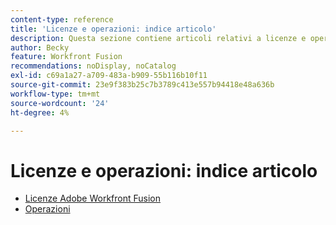 ```yaml
---
content-type: reference
title: 'Licenze e operazioni: indice articolo'
description: Questa sezione contiene articoli relativi a licenze e operazioni.
author: Becky
feature: Workfront Fusion
recommendations: noDisplay, noCatalog
exl-id: c69a1a27-a709-483a-b909-55b116b10f11
source-git-commit: 23e9f383b25c7b3789c413e557b94418e48a636b
workflow-type: tm+mt
source-wordcount: '24'
ht-degree: 4%

---
```


# Licenze e operazioni: indice articolo

* [Licenze Adobe Workfront Fusion](/help/workfront-fusion/set-up-and-manage-workfront-fusion/licensing-operations-overview/license-automation-vs-integration.md)
* [Operazioni](/help/workfront-fusion/set-up-and-manage-workfront-fusion/licensing-operations-overview/operations-in-workfront-fusion.md)
